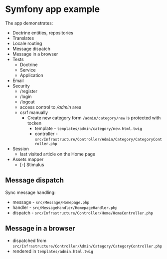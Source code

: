 # Symfony app example

The app demonstrates:

- Doctrine entities, repositories
- Translates
- Locale routing
- Message dispatch
- Message in a browser
- Tests
  - Doctrine
  - Service
  - Application
- Email
- Security
  - /register
  - /login
  - /logout
  - access control to */admin* area
  - csrf manually
    - Create new category form `/admin/category/new` is protected with tocken
      - template - `templates/admin/category/new.html.twig`
      - controller - `src/Infrastructure/Controller/Admin/Category/CategoryController.php`
- Session
  - last visited article on the Home page
- Assets mapper
  - [-] Stimulus

## Message dispatch

Sync message handling:

- message - `src/Message/Homepage.php`
- handler - `src/MessageHandler/HomepageHandler.php`
- dispatch - `src/Infrastructure/Controller/Home/HomeController.php`

## Message in a browser

- dispatched from `src/Infrastructure/Controller/Admin/Category/CategoryController.php`
- rendered in `templates/admin.html.twig`
